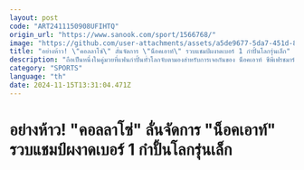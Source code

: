 ```yaml
---
layout: post
code: "ART2411150908UFIHTQ"
origin_url: "https://www.sanook.com/sport/1566768/"
image: "https://github.com/user-attachments/assets/a5de9677-5da7-451d-8806-7d9ae666afa2"
title: "อย่างห้าว! \"คอลลาโซ่\" ลั่นจัดการ \"น็อคเอาท์\" รวบแชมป์ผงาดเบอร์ 1 กำปั้นโลกรุ่นเล็ก"
description: "ถือเป็นหนึ่งในคู่มวยที่แฟนกำปั้นทั่วโลกจับตามองสำหรับการเจอกันของ น็อคเอาท์ ซีพีเฟรชมาร์ท แชมป์สมาคมมวยโลก (WBA) ชาวไทย กับ ออสการ์ คอลลาโซ่ แชมป์องค์กรมวยโลก (WBO) จากเปอร์โตริโก ในศึก\"ลาติโน ไนท์\" (Latino Night) ที่กรุงริยาด ประเทศซาอุดีอาระเบีย"
category: "SPORTS"
language: "th"
date: 2024-11-15T13:31:04.471Z
---
```


# อย่างห้าว! "คอลลาโซ่" ลั่นจัดการ "น็อคเอาท์" รวบแชมป์ผงาดเบอร์ 1 กำปั้นโลกรุ่นเล็ก